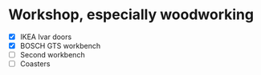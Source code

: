 # Workshop, especially woodworking

- [x] IKEA Ivar doors
- [x] BOSCH GTS workbench
- [ ] Second workbench
- [ ] Coasters
